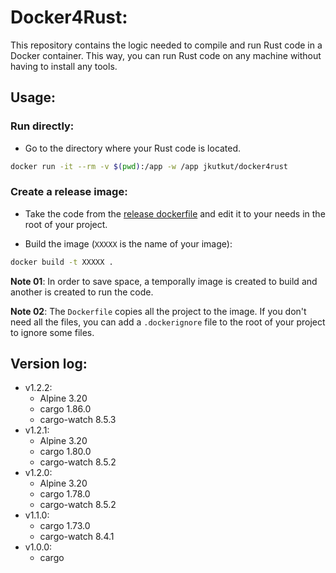 # Docker4Rust:

This repository contains the logic needed to compile and run Rust code in a Docker container. This way, you can run Rust code on any machine without having to install any tools.

## Usage:

### Run directly:
- Go to the directory where your Rust code is located.

```bash
docker run -it --rm -v $(pwd):/app -w /app jkutkut/docker4rust
```

### Create a release image:
- Take the code from the [release dockerfile](./release/Dockerfile) and edit it to your needs in the root of your project.

- Build the image (`XXXXX` is the name of your image):
```bash
docker build -t XXXXX .
```

**Note 01**: In order to save space, a temporally image is created to build and another is created to run the code.

**Note 02**: The `Dockerfile` copies all the project to the image. If you don't need all the files, you can add a `.dockerignore` file to the root of your project to ignore some files.

## Version log:
- v1.2.2:
    - Alpine 3.20
    - cargo 1.86.0
    - cargo-watch 8.5.3
- v1.2.1:
    - Alpine 3.20
    - cargo 1.80.0
    - cargo-watch 8.5.2
- v1.2.0:
    - Alpine 3.20
    - cargo 1.78.0
    - cargo-watch 8.5.2
- v1.1.0:
    - cargo 1.73.0
    - cargo-watch 8.4.1
- v1.0.0:
    - cargo
